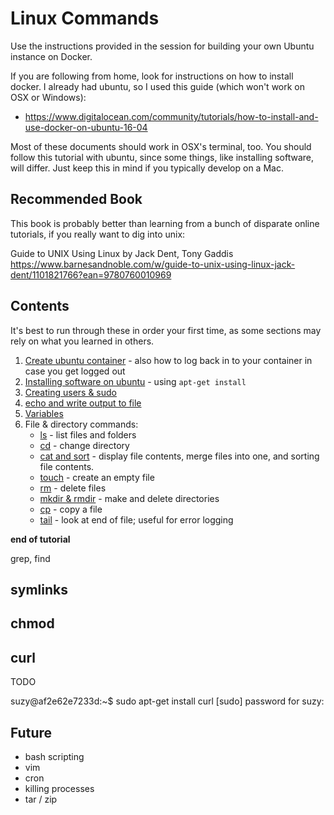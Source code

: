 Linux Commands
==============

Use the instructions provided in the session for building your own Ubuntu instance on Docker.

If you are following from home, look for instructions on how to install docker. I already had ubuntu, so I used this guide (which won't work on OSX or Windows):
- https://www.digitalocean.com/community/tutorials/how-to-install-and-use-docker-on-ubuntu-16-04

Most of these documents should work in OSX's terminal, too. You should follow this tutorial with ubuntu, since some things, like installing software, will differ. Just keep this in mind if you typically develop on a Mac.


Recommended Book
----------------

This book is probably better than learning from a bunch of disparate online tutorials, if you really want to dig into unix: 

Guide to UNIX Using Linux
by Jack Dent, Tony Gaddis
https://www.barnesandnoble.com/w/guide-to-unix-using-linux-jack-dent/1101821766?ean=9780760010969

Contents
--------

It's best to run through these in order your first time, as some sections may rely on what you learned in others.

1. [Create ubuntu container](Create_ubuntu_container.md) - also how to log back in to your container in case you get logged out
2. [Installing software on ubuntu](Installing_software_on_ubuntu.md) - using `apt-get install`
3. [Creating users & sudo](Creating_users_and_sudo.md)
4. [echo and write output to file](echo_and_write_output_to_file.md)
5. [Variables](Variables.md)
6. File & directory commands:
    - [ls](ls.md) - list files and folders
    - [cd](cd.md) - change directory
    - [cat and sort](cat_and_sort.md) - display file contents, merge files into one, and sorting file contents.
    - [touch](touch.md) - create an empty file
    - [rm](rm.md) - delete files
    - [mkdir & rmdir](mkdir_and_rmdir.md) - make and delete directories
    - [cp](cp.md) - copy a file
    - [tail](tail.md) - look at end of file; useful for error logging

**end of tutorial**

grep, find



symlinks
--------

chmod
-----

curl
----
TODO

suzy@af2e62e7233d:~$ sudo apt-get install curl
[sudo] password for suzy: 

Future
------

- bash scripting
- vim
- cron
- killing processes
- tar / zip
